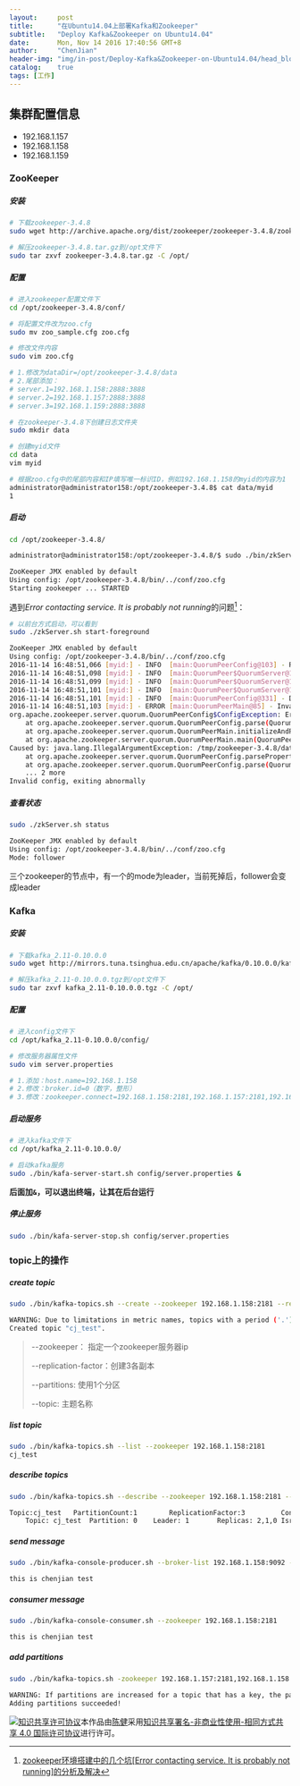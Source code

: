```yaml
---
layout:     post
title:      "在Ubuntu14.04上部署Kafka和Zookeeper"
subtitle:   "Deploy Kafka&Zookeeper on Ubuntu14.04"
date:       Mon, Nov 14 2016 17:40:56 GMT+8
author:     "ChenJian"
header-img: "img/in-post/Deploy-Kafka&Zookeeper-on-Ubuntu14.04/head_blog.jpg"
catalog:    true
tags: [工作]
---
```



## 集群配置信息

- 192.168.1.157
- 192.168.1.158
- 192.168.1.159

### ZooKeeper

##### 安装

``` bash
# 下载zookeeper-3.4.8
sudo wget http://archive.apache.org/dist/zookeeper/zookeeper-3.4.8/zookeeper-3.4.8.tar.gz

# 解压zookeeper-3.4.8.tar.gz到/opt文件下
sudo tar zxvf zookeeper-3.4.8.tar.gz -C /opt/
```

##### 配置

``` bash
# 进入zookeeper配置文件下
cd /opt/zookeeper-3.4.8/conf/

# 将配置文件改为zoo.cfg
sudo mv zoo_sample.cfg zoo.cfg

# 修改文件内容
sudo vim zoo.cfg

# 1.修改为dataDir=/opt/zookeeper-3.4.8/data 
# 2.尾部添加：
# server.1=192.168.1.158:2888:3888
# server.2=192.168.1.157:2888:3888
# server.3=192.168.1.159:2888:3888

# 在zookeeper-3.4.8下创建日志文件夹
sudo mkdir data

# 创建myid文件
cd data
vim myid

# 根据zoo.cfg中的尾部内容和IP填写唯一标识ID，例如192.168.1.158的myid的内容为1
administrator@administrator158:/opt/zookeeper-3.4.8$ cat data/myid
1
```

##### 启动

``` bash
cd /opt/zookeeper-3.4.8/

administrator@administrator158:/opt/zookeeper-3.4.8/$ sudo ./bin/zkServer.sh start

ZooKeeper JMX enabled by default
Using config: /opt/zookeeper-3.4.8/bin/../conf/zoo.cfg
Starting zookeeper ... STARTED
```

遇到*Error contacting service. It is probably not running*的问题[^error]：

``` bash
# 以前台方式启动，可以看到
sudo ./zkServer.sh start-foreground

ZooKeeper JMX enabled by default
Using config: /opt/zookeeper-3.4.8/bin/../conf/zoo.cfg
2016-11-14 16:48:51,066 [myid:] - INFO  [main:QuorumPeerConfig@103] - Reading configuration from: /opt/zookeeper-3.4.8/bin/../conf/zoo.cfg
2016-11-14 16:48:51,098 [myid:] - INFO  [main:QuorumPeer$QuorumServer@149] - Resolved hostname: 192.168.1.158 to address: /192.168.1.158
2016-11-14 16:48:51,099 [myid:] - INFO  [main:QuorumPeer$QuorumServer@149] - Resolved hostname: 192.168.1.159 to address: /192.168.1.159
2016-11-14 16:48:51,101 [myid:] - INFO  [main:QuorumPeer$QuorumServer@149] - Resolved hostname: 192.168.1.157 to address: /192.168.1.157
2016-11-14 16:48:51,101 [myid:] - INFO  [main:QuorumPeerConfig@331] - Defaulting to majority quorums
2016-11-14 16:48:51,103 [myid:] - ERROR [main:QuorumPeerMain@85] - Invalid config, exiting abnormally
org.apache.zookeeper.server.quorum.QuorumPeerConfig$ConfigException: Error processing /opt/zookeeper-3.4.8/bin/../conf/zoo.cfg
	at org.apache.zookeeper.server.quorum.QuorumPeerConfig.parse(QuorumPeerConfig.java:123)
	at org.apache.zookeeper.server.quorum.QuorumPeerMain.initializeAndRun(QuorumPeerMain.java:101)
	at org.apache.zookeeper.server.quorum.QuorumPeerMain.main(QuorumPeerMain.java:78)
Caused by: java.lang.IllegalArgumentException: /tmp/zookeeper-3.4.8/data/myid file is missing
	at org.apache.zookeeper.server.quorum.QuorumPeerConfig.parseProperties(QuorumPeerConfig.java:341)
	at org.apache.zookeeper.server.quorum.QuorumPeerConfig.parse(QuorumPeerConfig.java:119)
	... 2 more
Invalid config, exiting abnormally
```

##### 查看状态

``` bash
sudo ./zkServer.sh status

ZooKeeper JMX enabled by default
Using config: /opt/zookeeper-3.4.8/bin/../conf/zoo.cfg
Mode: follower
```

三个zookeeper的节点中，有一个的mode为leader，当前死掉后，follower会变成leader


### Kafka

##### 安装

``` bash
# 下载kafka_2.11-0.10.0.0
sudo wget http://mirrors.tuna.tsinghua.edu.cn/apache/kafka/0.10.0.0/kafka_2.11-0.10.0.0.tgz

# 解压kafka_2.11-0.10.0.0.tgz到/opt文件下
sudo tar zxvf kafka_2.11-0.10.0.0.tgz -C /opt/
```

##### 配置

``` bash
# 进入config文件下
cd /opt/kafka_2.11-0.10.0.0/config/

# 修改服务器属性文件
sudo vim server.properties

# 1.添加：host.name=192.168.1.158
# 2.修改：broker.id=0（数字，整形）
# 3.修改：zookeeper.connect=192.168.1.158:2181,192.168.1.157:2181,192.168.1.159:2181
```

##### 启动服务

``` bash
# 进入kafka文件下
cd /opt/kafka_2.11-0.10.0.0/

# 启动kafka服务
sudo ./bin/kafa-server-start.sh config/server.properties &
```

**后面加`&`，可以退出终端，让其在后台运行**

##### 停止服务

``` bash
sudo ./bin/kafa-server-stop.sh config/server.properties
```

### topic上的操作

##### create topic

``` bash
sudo ./bin/kafka-topics.sh --create --zookeeper 192.168.1.158:2181 --replication-factor 3 --partitions 1 --topic cj_test

WARNING: Due to limitations in metric names, topics with a period ('.') or underscore ('_') could collide. To avoid issues it is best to use either, but not both.
Created topic "cj_test".
```

> --zookeeper： 指定一个zookeeper服务器ip
> 
> --replication-factor：创建3各副本
> 
> --partitions: 使用1个分区
> 
> --topic: 主题名称

##### list topic

``` bash
sudo ./bin/kafka-topics.sh --list --zookeeper 192.168.1.158:2181
cj_test
```

##### describe topics

``` bash
sudo ./bin/kafka-topics.sh --describe --zookeeper 192.168.1.158:2181 --topic cj_test

Topic:cj_test   PartitionCount:1        ReplicationFactor:3     	Configs:
	Topic: cj_test  Partition: 0    Leader: 1       Replicas: 2,1,0 Isr: 1
```

##### send message

``` bash
sudo ./bin/kafka-console-producer.sh --broker-list 192.168.1.158:9092 --topic cj_test

this is chenjian test
```

##### consumer message

``` bash
sudo ./bin/kafka-console-consumer.sh --zookeeper 192.168.1.158:2181 	--topic cj_test --from-beginning

this is chenjian test
```

##### add partitions

``` bash
sudo ./bin/kafka-topics.sh -zookeeper 192.168.1.157:2181,192.168.1.158:2181,192.168.1.159:2181 –alter –partitions  3 –topic hiddenlink
	
WARNING: If partitions are increased for a topic that has a key, the partition logic or ordering of the messages will be affected
Adding partitions succeeded!
```


[^error]: [zookeeper环境搭建中的几个坑[Error contacting service. It is probably not running]的分析及解决](http://www.paymoon.com/index.php/2015/06/04/zookeeper-building/)


<a rel="license" href="http://creativecommons.org/licenses/by-nc-sa/4.0/"><img alt="知识共享许可协议" style="border-width:0" src="https://i.creativecommons.org/l/by-nc-sa/4.0/88x31.png" /></a>本作品由<a xmlns:cc="http://creativecommons.org/ns#" href="https://o-my-chenjian.com/2016/11/14/Deploy-Kafka&Zookeeper-on-Ubuntu14.04/" property="cc:attributionName" rel="cc:attributionURL">陈健</a>采用<a rel="license" href="http://creativecommons.org/licenses/by-nc-sa/4.0/">知识共享署名-非商业性使用-相同方式共享 4.0 国际许可协议</a>进行许可。

